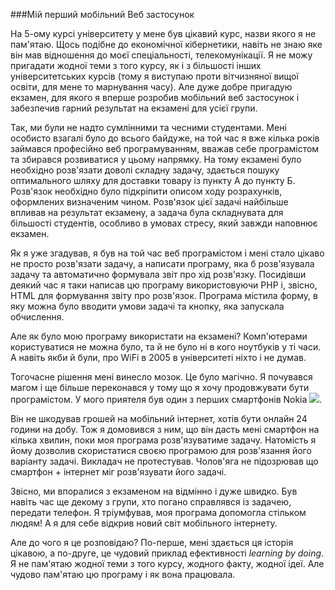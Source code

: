 
###Мій перший мобільний Веб застосунок

На 5-ому курсі університету у мене був цікавий курс, назви якого я не пам'ятаю. Щось подібне до економічної кібернетики, навіть не знаю яке він мав відношення до моєї спеціальності, телекомунікації. Я не можу пригадати жодної теми з того курсу, як і з більшості інших університетських курсів (тому я виступаю проти вітчизняної вищої освіти, для мене то марнування часу). Але дуже добре пригадую екзамен, для якого я вперше розробив мобільний веб застосунок і забезпечив гарний результат на екзамені для усієї групи.


Так, ми були не надто сумлінними та чесними студентами. Мені особисто взагалі було до всього байдуже, на той час я вже кілька років займався професійно веб програмуванням, вважав себе програмістом та збирався розвиватися у цьому напрямку. На тому екзамені було необхідно розв'язати доволі складну задачу, здається пошуку оптимального шляху для доставки товару із пункту А до пункту Б. Розв'язок необхідно було підкріпити описом ходу розрахунків, оформлених визначеним чином. Розв'язок цієї задачі найбільше впливав на результат екзамену, а задача була складнувата для більшості студентів, особливо в умовах стресу, який завжди наповнює екзамен.

Як я уже згадував, я був на той час веб програмістом і мені стало цікаво не просто розв'язати задачу, а написати програму, яка б розв'язувала задачу та автоматично формувала звіт про хід розв'язку. Посидівши деякий час я таки написав цю програму використовуючи PHP і, звісно, HTML для формування звіту про розв'язок. Програма містила форму, в яку можна було вводити умови задачі та кнопку, яка запускала обчислення.

Але як було мою програму використати на екзамені? Комп'ютерами користуватися не можна було, та й не було ні в кого ноутбуків у ті часи. А навіть якби й були, про WiFi в 2005 в університеті ніхто і не думав.

Тогочасне рішення мені винесло мозок. Це було магічно. Я почувався магом і ще більше переконався у тому що я хочу продовжувати бути програмістом. У мого приятеля був один з перших смартфонів Nokia ![](http://www.ixbt.com/mobile/images/nokia/7650/7650.jpg). 

Він не шкодував грошей на мобільний інтернет, хотів бути онлайн 24 години на добу. Тож я домовився з ним, що він дасть мені смартфон на кілька хвилин, поки моя програма розв'язуватиме задачу. Натомість я йому дозволив скористатися своєю програмою для розв'язання його варіанту задачі. Викладач не протестував. Чолов'яга не підозрював що смартфон + інтернет міг розв'язувати його задачі.

Звісно, ми впоралися з екзаменом на відмінно і дуже швидко. Був навіть час ще декому з групи, хто погано справлявся із задачею, передати телефон. Я тріумфував, моя програма допомогла стільком людям! А я для себе відкрив новий світ мобільного інтернету.

Але до чого я це розповідаю? По-перше, мені здається ця історія цікавою, а по-друге, це чудовий приклад ефективності *learning by doing*. Я не пам'ятаю жодної теми з того курсу, жодного факту, жодної ідеї. Але чудово пам'ятаю цю програму і як вона працювала.
